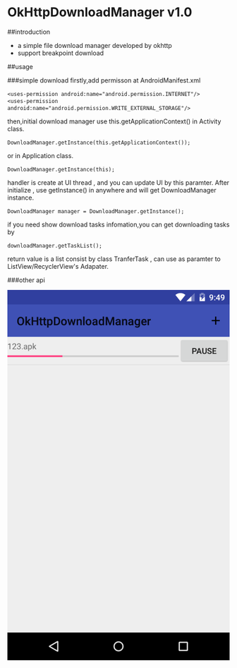 # OkHttpDownloadManager v1.0
##introduction
* a simple file download manager developed by okhttp
* support breakpoint download

##usage

###simple download
firstly,add permisson at AndroidManifest.xml

    <uses-permission android:name="android.permission.INTERNET"/>
    <uses-permission android:name="android.permission.WRITE_EXTERNAL_STORAGE"/>
then,initial download manager use this.getApplicationContext() in Activity class.

    DownloadManager.getInstance(this.getApplicationContext());
or in Application class.

    DownloadManager.getInstance(this);
handler is create at UI thread , and you can update UI by this paramter.
After initialize , use getInstance() in anywhere and will get DownloadManager instance.

    DownloadManager manager = DownloadManager.getInstance();
if you need show download tasks infomation,you can get downloading tasks by

    downloadManager.getTaskList();
return value is a list consist by class TranferTask , can use as paramter to ListView/RecyclerView's Adapater.

###other api

![alt text](https://github.com/nebulae-pan/OkHttpDownloadManager/blob/master/device-2016-03-21-214932.png)

